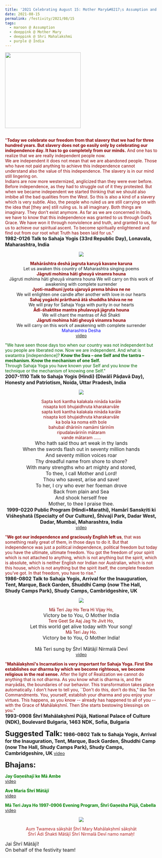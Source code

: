 ```yaml
---
title: '2021 Celebrating August 15: Mother Mary&#8217;s Assumption and India&#8217;s Independence Day'
date: 2021-08-15
permalink: /festivity/2021/08/15
tags:
  - maroon @ Assumption
  - deeppink @ Mother Mary
  - deeppink @ Shri Mahalakshmi
  - purple @ India
---
```


<div style="text-align: left"><img src="/images/image1.png" width="250" /></div><br>

<p>
<font color="DarkRed">"<b>Today we celebrate our freedom from that slavery that we had for three hundred years. But slavery does not go easily only by celebrating our independence day. It has to go completely from our minds.</b> And one has to realize that we are really independent people now.<br>
We are independent it does not mean that we are abandoned people. Those who have not paid anything to achieve this independence cannot understand also the value of this independence. The slavery is in our mind still lingering on.<br>
Indians are now more westernized, anglicized than they were ever before. Before independence, as they had to struggle out of it they protested. But when we became independent we started thinking that we should also imbibe all the bad qualities from the West. So this is also a kind of a slavery which is very subtle. Also, the people who ruled us are still carrying on with the idea that [they are] still ruling us. Is all imaginary. Both things are imaginary. They don’t exist anymore. As far as we are concerned in India, we have to know that this independence was granted to us through God’s Grace. We have won it through nonviolence and truth, and granted to us, for us to achieve our spiritual ascent. To become spiritually enlightened and find out from our root what Truth has been laid for us."</font><br>
<font size="+0"><b>1982-0126 Talk to Sahaja Yogis (33rd Republic Day), Lonavala, Maharashtra, India</b></font>
</p>

<div style="text-align: center"><img src="/images/image745.png" /></div>

<p style="text-align:center;">
<font color="DarkRed"><b>Mahārāshtra deshā jagruta karuyā kavane karuna</b></font><br>
Let us awaken this country of Maharashtra singing poems<br>
<font color="DarkRed"><b>Jāgruti mohima hāti gheuyā vinamra houna</b></font><br>
Jāgruti mohima hāti gheuyā vinamra houna  
We will carry on this work of awakening with complete surrender<br>
<font color="DarkRed"><b>Jyoti-madhuni jyota ujaruyā prema bhāva ne ne</b></font><br>
We will enlighten one candle after another with love in our hearts<br>
<font color="DarkRed"><b>Sahaj yogāchi prārthanā ātā shuddha bhāva ne ne</b></font><br>
We will pray for Sahaja Yoga with purity in our hearts<br>
<font color="DarkRed"><b>Ādi-śhaktitse mantra phulavuyā jāgruta houna</b></font><br>
We will chant the mantras of Ādi Śhakti<br>
<font color="DarkRed"><b>Jāgruti mohima hāti gheuyā vinamra houna</b></font><br>
We will carry on this work of awakening with complete surrender<br>
<font color="blue"><font size="-1"></font>Maharashtra Deśha</font><br>
<a href="https://youtu.be/0gT3SnIwI4M">video</a> 
</p>

<p>
<font color="DarkGreen">"We have seen those days too when our country was not independent but you people are liberated now. Now we are independent. And what is swatantra [independence]? <b>Know the Swa – one Self and the tantra – mechanism. Know the mechanism of one Self.</b><br>
Through Sahaja Yoga you have known your Self and you know the technique or the mechanism of knowing one Self."</font><br>
<font size="+0"><b>2007-1110 Talk to Sahaja Yogis (Hindi) (Diwālī Pāḍavā Day), Honesty and Patriotism, Noida, Uttar Pradesh, India</b></font>
</p>

<div style="text-align: center"><img src="/images/image746.png" /></div>

<p style="text-align:center;">
<font color="DarkRed">Sapta koti kantha kalakala nināda karāle<br>
nisapta koti bhujaidhruta kharakarvāle<br>
sapta koti kantha kalakala nināda karāle<br>
nisapta koti bhujaidhruta kharakarvāle<br>
ka bola ka noma eith bole<br>
bahubal dhārinīn namāmi tārinīm<br>
ripudalavārinīn mātaram<br>
vande mātaram ......</font><br>
<font size="+0">Who hath said thou art weak in thy lands<br>
When the swords flash out in seventy million hands<br>
And seventy million voices roar<br>
Thy dreadful name from shore to shore?<br>
With many strengths who art mighty and stored,<br>
To thee, I call Mother and Lord!<br>
Thou who savest, arise and save!<br>
To her, I cry who ever her foeman drove<br>
Back from plain and Sea<br>
And shook herself free<br>
Mother, to thee I praise thee.</font><br>
<font size="+0"><b>1999-0220 Public Program (Hindi+Marathi), Hamārī Sanskṛiti ki Viśheṣhatā (Specialty of Our Culture), Śhivajī Park, Dadar West, Dadar, Mumbai, Maharashtra, India</b></font><br>
<a href="https://seven-teams.github.io/Videos_Links.html">video</a> 
</p>

<p>
<font color="DarkRed">"<b>We got our independence and graciously English left us</b>, that was something really great of them, in those days to do it. But that independence was just a political independence, political freedom but today you have the ultimate, ultimate freedom. You got the freedom of your spirit which is not attached to anything, which is not anything but the spirit, which is absolute, which is neither English nor Indian nor Australian, which is not this house, which is not anything but the spirit itself, the complete freedom you’ve got. In that freedom, you have to rise."</font><br>
<font size="+0"><b>1986-0802 Talk to Sahaja Yogis, Arrival for the Inauguration, Tent, Marque, Back Garden, Śhuddhi Camp (now The Hall, Shudy Camps Park), Shudy Camps, Cambridgeshire, UK</b></font>
</p>

<div style="text-align: center"><img src="https://pub-1e517d8c73a64c9c82977d676b1fff72.r2.dev/image747.png" /></div>

<p style="text-align:center;">
<font color="DarkRed">Mā Teri Jay Ho Tera Hi Vijay Ho,</font><br>
<font size="+0">Victory be to You, O Mother India</font><br>
<font color="DarkRed">Tere Geet Se Aaj Jag Ye Jivit Ho,</font><br>
<font size="+0">Let this world get alive today with Your song!</font><br>
<font color="DarkRed">Mā Teri Jay Ho.</font><br>
<font size="+0">Victory be to You, O Mother India!</font><br>
<br>
<font size="+0">Mā Teri sung by Śhrī Mātājī Nirmalā Devī</font><br>
<a href="https://youtu.be/L4iJtXr9jbI">video</a> 
</p>

<p>
<font color="DarkRed">"<b>Mahālakṣhmī's Incarnation is very important for Sahaja Yoga. First She establishes our dharma by which we become righteous, we become religious in the real sense.</b> After the light of Realization we cannot do anything that is not dharma. As you know what is dharma is, and the maryādās, the boundaries of our behavior. This transformation takes place automatically. I don't have to tell you, ``Don't do this, don't do this," like Ten Commandments. You, yourself, establish your dharma and you enjoy your virtues. This happens, as you know -- already has happened to all of you -- with the Grace of Mahālakṣhmī. Then She starts bestowing blessings on you."</font><br>
<font size="+0"><b>1993-0908 Śhrī Mahālakṣhmī Pūjā, National Palace of Culture (NDK), Boulevard Bulgaria, 1463 NDK, Sofia, Bulgaria</b></font>
</p>

<font size="+2"><b>Suggested Talk:</b></font> 
<font size="+0"><b>1986-0802 Talk to Sahaja Yogis, Arrival for the Inauguration, Tent, Marque, Back Garden, Śhuddhi Camp (now The Hall, Shudy Camps Park), Shudy Camps, Cambridgeshire, UK</b></font>
<a href="https://seven-teams.github.io/Videos_Links.html">video</a><br>

<font size="+2"><b>Bhajans:</b></font>
 
<p>
<font color="green"><b>Jay Gaṇeśhajī ke Mā Ambe</b></font><br>
<a href="https://seven-teams.github.io/Videos_Links.html">video</a> 
</p>

<p>
<font color="green"><b>Ave Maria Śhrī Mātājī</b></font><br>
<a href="https://youtu.be/O8DVCazj_ys">video</a> 
</p>

<p>
<font color="green"><b>Mā Teri Jaya Ho 1997-0906 Evening Program, Śhrī Gaṇeśha Pūjā, Cabella</b></font><br>
<a href="https://seven-teams.github.io/Videos_Links.html">video</a> 
</p>

<div style="text-align: center"><img src="/images/image748.png" /></div>

<p style="color:FireBrick; text-align:center;">
Auṃ Twameva sākṣhāt Śhrī Mary Mahālakṣhmī sākṣhāt<br>
Śhrī Ādi Śhakti Mātājī Śhrī Nirmalā Devī namo namaḥ!
</p>

<p>
<font size="+0">Jai Śhrī Mātājī!<br>
On behalf of the festivity team!</font>
</p>
